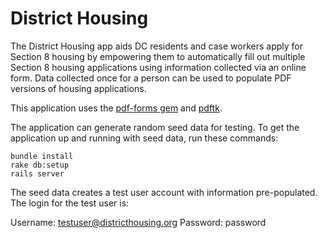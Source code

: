 District Housing
================

The District Housing app aids DC residents and case workers apply for Section 8 housing by empowering them to automatically fill out multiple Section 8 housing applications using information collected via an online form.  Data collected once for a person can be used to populate PDF versions of housing applications.

This application uses the [pdf-forms gem](https://github.com/jkraemer/pdf-forms) and [pdftk](http://www.pdflabs.com/tools/pdftk-the-pdf-toolkit/).

The application can generate random seed data for testing.  To get the application up and running with seed data, run these commands:

    bundle install
    rake db:setup
    rails server

The seed data creates a test user account with information pre-populated.  The login for the test user is:

Username: testuser@districthousing.org
Password: password
